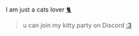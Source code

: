 I am just a cats lover [🐈](https://github.com/ruru-m07/ruru-m07)

> u can join my kitty party on Discord [:3](https://discord.gg/wenerwsfJZ)
